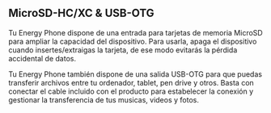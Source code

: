 ## MicroSD-HC/XC & USB-OTG

Tu Energy Phone dispone de una entrada para tarjetas de memoria MicroSD para ampliar la capacidad del dispositivo. Para usarla, apaga el dispositivo cuando insertes/extraigas la tarjeta, de ese modo evitarás la pérdida accidental de datos. 

Tu Energy Phone también dispone de una salida USB-OTG para que puedas transferir archivos entre tu ordenador, tablet, pen drive y otros. Basta con conectar el cable incluido con el producto para estabelecer la conexión y gestionar la transferencia de tus musicas, videos y fotos. 

